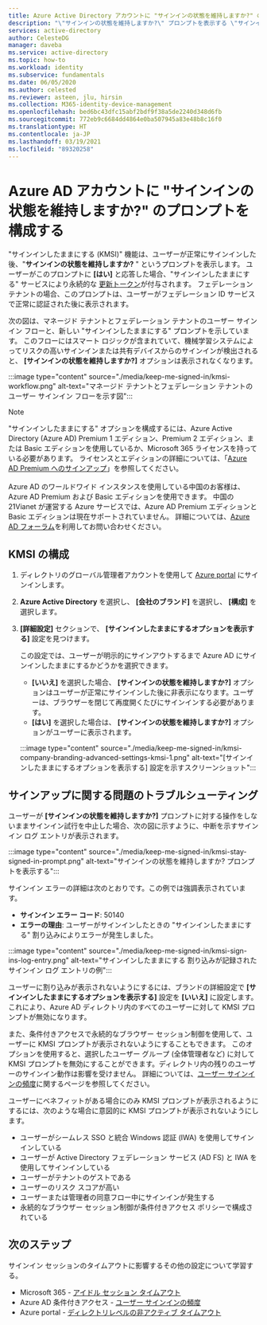 ```yaml
---
title: Azure Active Directory アカウントに "サインインの状態を維持しますか?" のプロンプトを構成する
description: "\"サインインの状態を維持しますか?\" プロンプトを表示する \"サインインしたままにする (KMSI)\" 機能、Azure Active Directory ポータルでこの機能を構成する方法、およびサインインの問題のトラブルシューティングを行う方法について説明します。"
services: active-directory
author: CelesteDG
manager: daveba
ms.service: active-directory
ms.topic: how-to
ms.workload: identity
ms.subservice: fundamentals
ms.date: 06/05/2020
ms.author: celested
ms.reviewer: asteen, jlu, hirsin
ms.collection: M365-identity-device-management
ms.openlocfilehash: bed6bc43dfc15abf2bdf9f38a5de2240d348d6fb
ms.sourcegitcommit: 772eb9c6684dd4864e0ba507945a83e48b8c16f0
ms.translationtype: HT
ms.contentlocale: ja-JP
ms.lasthandoff: 03/19/2021
ms.locfileid: "89320258"
---
```

# <a name="configure-the-stay-signed-in-prompt-for-azure-ad-accounts"></a>Azure AD アカウントに "サインインの状態を維持しますか?" のプロンプトを構成する

"サインインしたままにする (KMSI)" 機能は、ユーザーが正常にサインインした後、"**サインインの状態を維持しますか?** " というプロンプトを表示します。 ユーザーがこのプロンプトに **[はい]** と応答した場合、"サインインしたままにする" サービスにより永続的な [更新トークン](../develop/developer-glossary.md#refresh-token)が付与されます。 フェデレーション テナントの場合、このプロンプトは、ユーザーがフェデレーション ID サービスで正常に認証された後に表示されます。

次の図は、マネージド テナントとフェデレーション テナントのユーザー サインイン フローと、新しい "サインインしたままにする" プロンプトを示しています。 このフローにはスマート ロジックが含まれていて、機械学習システムによってリスクの高いサインインまたは共有デバイスからのサインインが検出されると、 **[サインインの状態を維持しますか?]** オプションは表示されなくなります。

:::image type="content" source="./media/keep-me-signed-in/kmsi-workflow.png" alt-text="マネージド テナントとフェデレーション テナントのユーザー サインイン フローを示す図":::

> [!NOTE]
> "サインインしたままにする" オプションを構成するには、Azure Active Directory (Azure AD) Premium 1 エディション、Premium 2 エディション、または Basic エディションを使用しているか、Microsoft 365 ライセンスを持っている必要があります。 ライセンスとエディションの詳細については、「[Azure AD Premium へのサインアップ](active-directory-get-started-premium.md)」を参照してください。<br><br>Azure AD のワールドワイド インスタンスを使用している中国のお客様は、Azure AD Premium および Basic エディションを使用できます。 中国の 21Vianet が運営する Azure サービスでは、Azure AD Premium エディションと Basic エディションは現在サポートされていません。 詳細については、[Azure AD フォーラム](https://feedback.azure.com/forums/169401-azure-active-directory/)を利用してお問い合わせください。

## <a name="configure-kmsi"></a>KMSI の構成

1. ディレクトリのグローバル管理者アカウントを使用して [Azure portal](https://portal.azure.com/) にサインインします。
1. **Azure Active Directory** を選択し、 **[会社のブランド]** を選択し、 **[構成]** を選択します。
1. **[詳細設定]** セクションで、 **[サインインしたままにするオプションを表示する]** 設定を見つけます。

   この設定では、ユーザーが明示的にサインアウトするまで Azure AD にサインインしたままにするかどうかを選択できます。
   * **[いいえ]** を選択した場合、 **[サインインの状態を維持しますか?]** オプションはユーザーが正常にサインインした後に非表示になります。ユーザーは、ブラウザーを閉じて再度開くたびにサインインする必要があります。
   * **[はい]** を選択した場合は、 **[サインインの状態を維持しますか?]** オプションがユーザーに表示されます。

    :::image type="content" source="./media/keep-me-signed-in/kmsi-company-branding-advanced-settings-kmsi-1.png" alt-text="[サインインしたままにするオプションを表示する] 設定を示すスクリーンショット":::

## <a name="troubleshoot-sign-in-issues"></a>サインアップに関する問題のトラブルシューティング

ユーザーが **[サインインの状態を維持しますか?]** プロンプトに対する操作をしないままサインイン試行を中止した場合、次の図に示すように、中断を示すサインイン ログ エントリが表示されます。

:::image type="content" source="./media/keep-me-signed-in/kmsi-stay-signed-in-prompt.png" alt-text="サインインの状態を維持しますか? プロンプトを表示する":::

サインイン エラーの詳細は次のとおりです。この例では強調表示されています。

* **サインイン エラー コード**: 50140
* **エラーの理由**: ユーザーがサインインしたときの "サインインしたままにする" 割り込みによりエラーが発生しました。

:::image type="content" source="./media/keep-me-signed-in/kmsi-sign-ins-log-entry.png" alt-text="サインインしたままにする 割り込みが記録されたサインイン ログ エントリの例":::

ユーザーに割り込みが表示されないようにするには、ブランドの詳細設定で **[サインインしたままにするオプションを表示する]** 設定を **[いいえ]** に設定します。 これにより、Azure AD ディレクトリ内のすべてのユーザーに対して KMSI プロンプトが無効になります。

また、条件付きアクセスで永続的なブラウザー セッション制御を使用して、ユーザーに KMSI プロンプトが表示されないようにすることもできます。 このオプションを使用すると、選択したユーザー グループ (全体管理者など) に対して KMSI プロンプトを無効にすることができます。ディレクトリ内の残りのユーザーのサインイン動作は影響を受けません。 詳細については、[ユーザー サインインの頻度](../conditional-access/howto-conditional-access-session-lifetime.md)に関するページを参照してください。 

ユーザーにベネフィットがある場合にのみ KMSI プロンプトが表示されるようにするには、次のような場合に意図的に KMSI プロンプトが表示されないようにします。

* ユーザーがシームレス SSO と統合 Windows 認証 (IWA) を使用してサインインしている
* ユーザーが Active Directory フェデレーション サービス (AD FS) と IWA を使用してサインインしている
* ユーザーがテナントのゲストである
* ユーザーのリスク スコアが高い
* ユーザーまたは管理者の同意フロー中にサインインが発生する
* 永続的なブラウザー セッション制御が条件付きアクセス ポリシーで構成されている

## <a name="next-steps"></a>次のステップ

サインイン セッションのタイムアウトに影響するその他の設定について学習する。

* Microsoft 365 - [アイドル セッション タイムアウト](/sharepoint/sign-out-inactive-users)
* Azure AD 条件付きアクセス - [ユーザー サインインの頻度](../conditional-access/howto-conditional-access-session-lifetime.md)
* Azure portal - [ディレクトリレベルの非アクティブ タイムアウト](../../azure-portal/set-preferences.md#change-the-directory-timeout-setting-admin)